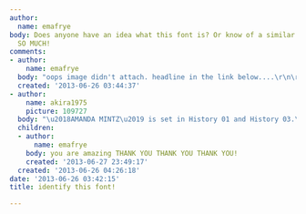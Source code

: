 ```yaml
---
author:
  name: emafrye
body: Does anyone have an idea what this font is? Or know of a similar typeface? THANKS
  SO MUCH!
comments:
- author:
    name: emafrye
  body: "oops image didn't attach. headline in the link below....\r\n\r\nhttp://www.amandamintz.com/#/about-agency\r\n\r\n"
  created: '2013-06-26 03:44:37'
- author:
    name: akira1975
    picture: 109727
  body: "\u2018AMANDA MINTZ\u2019 is set in History 01 and History 03.\r\nhttps://www.typotheque.com/fonts/history"
  children:
  - author:
      name: emafrye
    body: you are amazing THANK YOU THANK YOU THANK YOU!
    created: '2013-06-27 23:49:17'
  created: '2013-06-26 04:26:18'
date: '2013-06-26 03:42:15'
title: identify this font!

---
```

